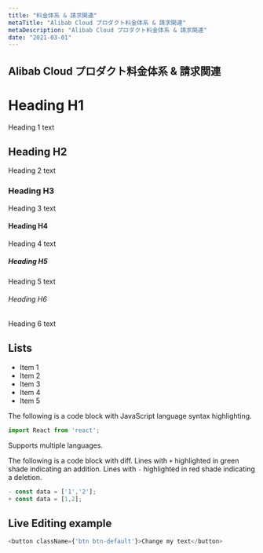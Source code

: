 ```yaml
---
title: "料金体系 & 請求関連"
metaTitle: "Alibab Cloud プロダクト料金体系 & 請求関連"
metaDescription: "Alibab Cloud プロダクト料金体系 & 請求関連"
date: "2021-03-01"
---
```


## Alibab Cloud プロダクト料金体系 & 請求関連

# Heading H1
Heading 1 text

## Heading H2
Heading 2 text

### Heading H3
Heading 3 text

#### Heading H4
Heading 4 text

##### Heading H5
Heading 5 text

###### Heading H6
Heading 6 text

## Lists
- Item 1
- Item 2
- Item 3
- Item 4
- Item 5

The following is a code block with JavaScript language syntax highlighting.

```javascript
import React from 'react';
```

Supports multiple languages.

The following is a code block with diff. Lines with `+` highlighted in green shade indicating an addition. Lines with `-` highlighted in red shade indicating a deletion.

```javascript
- const data = ['1','2'];
+ const data = [1,2];
```

## Live Editing example

```javascript react-live=true
<button className={'btn btn-default'}>Change my text</button>
```
